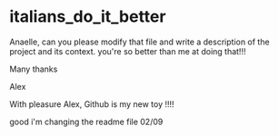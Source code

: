 # italians_do_it_better

Anaelle, can you please modify that file and write a description of the project and its context. you're so better than me at doing that!!!

Many thanks

Alex

With pleasure Alex, Github is my new toy !!!!

good i'm changing the readme file 02/09
